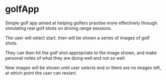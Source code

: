 # golfApp

Simple golf app aimed at helping golfers practise more effectively through simulating real golf shots on driving range sessions.

The user will select start, then will be shown a series of images of golf shots.

They can then hit the golf shot appropriate to the image shown, and make personal notes of what they are doing well and not so well.

New images will be shown until user selects end or there are no images left, at which point the user can restart.
